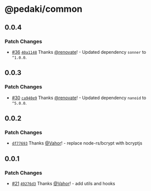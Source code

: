 # @pedaki/common

## 0.0.4

### Patch Changes

- [#36](https://github.com/PedakiHQ/pedaki/pull/36) [`40a1148`](https://github.com/PedakiHQ/pedaki/commit/40a11482d20ece4a00bd62d25e9f8469909b78cd) Thanks [@renovate](https://github.com/apps/renovate)! - Updated dependency `sonner` to `^1.0.0`.

## 0.0.3

### Patch Changes

- [#30](https://github.com/PedakiHQ/pedaki/pull/30) [`ca940e9`](https://github.com/PedakiHQ/pedaki/commit/ca940e91fcb48f05fcc1e443a58e58f3b294b4a7) Thanks [@renovate](https://github.com/apps/renovate)! - Updated dependency `nanoid` to `^5.0.0`.

## 0.0.2

### Patch Changes

- [`df77693`](https://github.com/PedakiHQ/pedaki/commit/df77693851bd5b7f0eb81bf288be1b40ec83e89a) Thanks [@Vahor](https://github.com/Vahor)! - replace node-rs/bcrypt with bcryptjs

## 0.0.1

### Patch Changes

- [#21](https://github.com/PedakiHQ/pedaki/pull/21) [`49276d3`](https://github.com/PedakiHQ/pedaki/commit/49276d3f2728227265791806eb6ec7b0f4750f12) Thanks [@Vahor](https://github.com/Vahor)! - add utils and hooks
